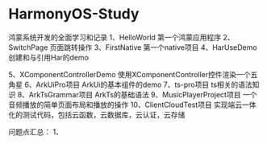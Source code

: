 # HarmonyOS-Study
鸿蒙系统开发的全面学习和记录
1、HelloWorld
第一个鸿蒙应用程序
2、SwitchPage
页面跳转操作
3、FirstNative
第一个native项目
4、HarUseDemo
创建和与引用Har的demo

5、XComponentControllerDemo
使用XComponentController控件渲染一个五角星
6、ArkUiPro项目
ArkUi的基本组件的demo
7、ts-pro项目
ts相关的语法知识
8、ArkTsGrammar项目
ArkTs的基础语法
9、MusicPlayerProject项目
一个音频播放的简单页面布局和播放的操作
10、ClientCloudTest项目
实现端云一体化的测试代码，包括云函数，云数据库，云认证，云存储


问题点汇总：
1、
